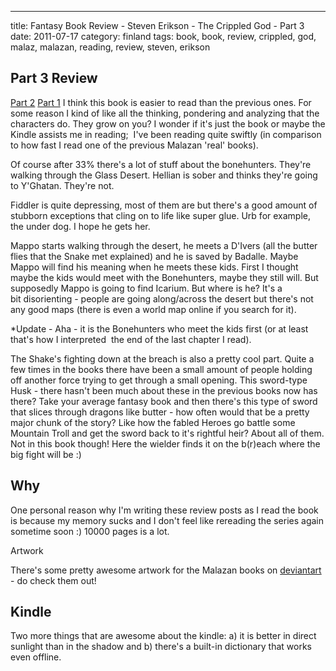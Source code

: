 ---
title: Fantasy Book Review - Steven Erikson - The Crippled God  -  Part 3
date: 2011-07-17
category: finland
tags: book, book, review, crippled, god, malaz, malazan, reading, review, steven, erikson

## Part 3 Review

[Part 2](http://www.guldmyr.com/fantasy-book-review-%E2%80%93-steven-erikson-%E2%80%93-the-crippled-god-%E2%80%93-part-2/ "part2") [Part 1](http://www.guldmyr.com/fantasy-book-review-steven-erikson-the-crippled-god-part-1/ "part1") I think this book is easier to read than the previous ones. For some reason I kind of like all the thinking, pondering and analyzing that the characters do. They grow on you? I wonder if it's just the book or maybe the Kindle assists me in reading;  I've been reading quite swiftly (in comparison to how fast I read one of the previous Malazan 'real' books).

Of course after 33% there's a lot of stuff about the bonehunters. They're walking through the Glass Desert. Hellian is sober and thinks they're going to Y'Ghatan. They're not.

Fiddler is quite depressing, most of them are but there's a good amount of stubborn exceptions that cling on to life like super glue. Urb for example, the under dog. I hope he gets her.

Mappo starts walking through the desert, he meets a D'Ivers (all the butter flies that the Snake met explained) and he is saved by Badalle. Maybe Mappo will find his meaning when he meets these kids. First I thought maybe the kids would meet with the Bonehunters, maybe they still will. But supposedly Mappo is going to find Icarium. But where is he? It's a bit disorienting - people are going along/across the desert but there's not any good maps (there is even a world map online if you search for it).

\*Update - Aha - it is the Bonehunters who meet the kids first (or at least that's how I interpreted  the end of the last chapter I read).

The Shake's fighting down at the breach is also a pretty cool part. Quite a few times in the books there have been a small amount of people holding off another force trying to get through a small opening. This sword-type Husk - there hasn't been much about these in the previous books now has there? Take your average fantasy book and then there's this type of sword that slices through dragons like butter - how often would that be a pretty major chunk of the story? Like how the fabled Heroes go battle some Mountain Troll and get the sword back to it's rightful heir? About all of them. Not in this book though! Here the wielder finds it on the b(r)each where the big fight will be :)

## Why

One personal reason why I'm writing these review posts as I read the book is because my memory sucks and I don't feel like rereading the series again sometime soon :) 10000 pages is a lot.

Artwork

There's some pretty awesome artwork for the Malazan books on [deviantart](http://browse.deviantart.com/?qh=&section=&global=1&q=malazan#/d2tkmjo "on deviantart") - do check them out!

## Kindle

Two more things that are awesome about the kindle: a) it is better in direct sunlight than in the shadow and b) there's a built-in dictionary that works even offline.
